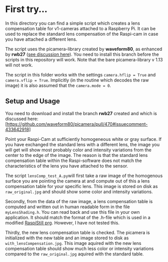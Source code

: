 # First try...

In this directory you can find a simple script which creates a lens compensation table for v1-cameras attached to a Raspberry Pi. It can be used to replace the standard lens compensation of the Raspi-cam in case you have attached a different lens.

The script uses the picamera-library created by **waveform80**, as enhanced by **rwb27** ([see discussion here](https://github.com/waveform80/picamera/pull/470#issuecomment-435473974)). You need to install this branch before the scripts in this repository will work. Note that the bare picamera-library v 1.13 will not work.

The script in this folder works with the settings `camera.hflip = True` and `camera.vflip = True`. Implicitly (in the routine which decodes the raw image) it is also assumed that the `camera.mode = 0`. 

## Setup and Usage

You need to download and install the branch **rwb27** created and which is discussed here: [https://github.com/waveform80/picamera/pull/470#issuecomment-433642918]

Point your Raspi-Cam at sufficiently homogeneous white or gray surface. If you have exchanged the standard lens with a different lens, the image you will get will show most probably color and intensity variations from the center to the edge of the image. The reason is that the standard lens compensation table within the Raspi-software does not match the characteristics of the lens you have attached to the sensor.

The script `lensComp_test_A.py`will first take a raw image of the homogenous surface you are pointing the camera at and compute out of this a lens compensation table for your specific lens. This image is stored on disk as `raw_original.jpg` and should show some color and intensity variations.

Secondly, from the data of the raw image, a lens compensation table is computed and written out in human readable form in the file `myLensShading.h`. You can read back and use this file in your own application. It should match the format of the .h-file which is used in a modified [RaspiStill prg](https://www.raspberrypi.org/forums/viewtopic.php?f=43&t=190586). However, I have not tested this.

Thirdly, the new lens compensation table is checked. The picamera is initialized with the new table and an image stored to disk as `with_lensCompensation.jpg`. This image aquired with the new lens compensation table should show much less color or intensity variations compared to the `raw_original.jpg` aquired with the standard table.

